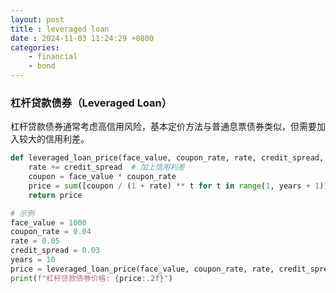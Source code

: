 ```yaml
---
layout: post
title : leveraged loan
date : 2024-11-03 11:24:29 +0800
categories: 
    - financial
    - bond
---
```


<script>
  MathJax = {
    tex: {
      inlineMath: [['$', '$'], ['\\(', '\\)']],
      displayMath: [['$$', '$$'], ['\\[', '\\]']]
    }
  };
</script>
<script src="https://cdn.jsdelivr.net/npm/mathjax@3/es5/tex-mml-chtml.js"></script>

### 杠杆贷款债券（Leveraged Loan）

杠杆贷款债券通常考虑高信用风险，基本定价方法与普通息票债券类似，但需要加入较大的信用利差。

```py
def leveraged_loan_price(face_value, coupon_rate, rate, credit_spread, years):
    rate += credit_spread  # 加上信用利差
    coupon = face_value * coupon_rate
    price = sum([coupon / (1 + rate) ** t for t in range(1, years + 1)]) + face_value / (1 + rate) ** years
    return price

# 示例
face_value = 1000
coupon_rate = 0.04
rate = 0.05
credit_spread = 0.03
years = 10
price = leveraged_loan_price(face_value, coupon_rate, rate, credit_spread, years)
print(f"杠杆贷款债券价格: {price:.2f}")
```